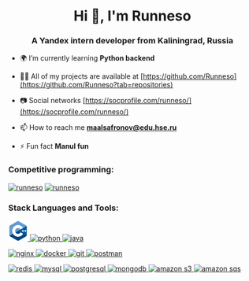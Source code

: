 <h1 align="center">Hi 👋, I'm Runneso</h1>
<h3 align="center">A Yandex intern developer from Kaliningrad, Russia</h3>

- 🌍 I’m currently learning **Python backend**

- 👨‍🎓 All of my projects are available at [https://github.com/Runneso](https://github.com/Runneso?tab=repositories)

- 📷 Social networks [https://socprofile.com/runneso/](https://socprofile.com/runneso/)

- 📫 How to reach me **maalsafronov@edu.hse.ru**

- ⚡ Fun fact **Manul fun**

<h3 align="left">Competitive programming:</h3>
<p align="left">
<a href="https://codeforces.com/profile/runneso" target="blank"><img align="center" src="https://raw.githubusercontent.com/rahuldkjain/github-profile-readme-generator/master/src/images/icons/Social/codeforces.svg" alt="runneso" height="30" width="40" /></a>
<a href="https://www.leetcode.com/runneso" target="blank"><img align="center" src="https://raw.githubusercontent.com/rahuldkjain/github-profile-readme-generator/master/src/images/icons/Social/leet-code.svg" alt="runneso" height="30" width="40" /></a>
</p>

<h3 align="left">Stack Languages and Tools:</h3>
<p align="left"> 
    <a href="https://www.w3schools.com/cpp/" target="_blank" rel="noreferrer"> <img src="https://raw.githubusercontent.com/devicons/devicon/master/icons/cplusplus/cplusplus-original.svg" alt="cplusplus" width="40" height="40"/> </a>
    <a href="https://www.python.org" target="_blank" rel="noreferrer"> <img src="https://www.vectorlogo.zone/logos/python/python-icon.svg" alt="python" width="40" height="40"/> </a> 
    <a href="https://www.java.com/" target="_blank" rel="noreferrer"> <img src="https://www.vectorlogo.zone/logos/java/java-icon.svg" alt="java" width="40" height="40"/> </a> 
    
  <a href="https://nginx.org/" target="_blank" rel="noreferrer"> <img src="https://www.vectorlogo.zone/logos/nginx/nginx-icon.svg" alt="nginx" width="40" height="40"/> </a> 
  <a href="https://www.docker.com/" target="_blank" rel="noreferrer"> <img src="https://www.vectorlogo.zone/logos/docker/docker-icon.svg" alt="docker" width="40" height="40"/> </a> 
  <a href="https://git-scm.com/" target="_blank" rel="noreferrer"> <img src="https://www.vectorlogo.zone/logos/git-scm/git-scm-icon.svg" alt="git" width="40" height="40"/> </a> 
  <a href="https://postman.com" target="_blank" rel="noreferrer"> <img src="https://www.vectorlogo.zone/logos/getpostman/getpostman-icon.svg" alt="postman" width="40" height="40"/> </a> 
  
  
  <a href="https://redis.io" target="_blank" rel="noreferrer"> <img src="https://www.vectorlogo.zone/logos/redis/redis-icon.svg" alt="redis" width="40" height="40"/> </a>
  <a href="https://www.mysql.com/" target="_blank" rel="noreferrer"> <img src="https://www.vectorlogo.zone/logos/mysql/mysql-official.svg" alt="mysql" width="40" height="40"/> </a>
  <a href="https://www.postgresql.org" target="_blank" rel="noreferrer"> <img src="https://www.vectorlogo.zone/logos/postgresql/postgresql-icon.svg" alt="postgresql" width="40" height="40"/> </a> 
  <a href="https://www.mongodb.com/" target="_blank" rel="noreferrer"> <img src="https://www.vectorlogo.zone/logos/mongodb/mongodb-icon.svg" alt="mongodb" width="40" height="40"/> </a>
  <a href="https://aws.amazon.com/ru/s3/" target="_blank" rel="noreferrer"> <img src="https://upload.wikimedia.org/wikipedia/commons/thumb/b/bc/Amazon-S3-Logo.svg/642px-Amazon-S3-Logo.svg.png?20220427001138" alt="amazon s3" width="40" height="40"/> </a>
  <a href="https://aws.amazon.com/ru/sqs/" target="_blank" rel="noreferrer"> <img src="https://static-00.iconduck.com/assets.00/aws-sqs-simple-queue-service-icon-1697x2048-dc7jy6cc.png" alt="amazon sqs" width="40" height="40"/> </a>

  
  
</p>
